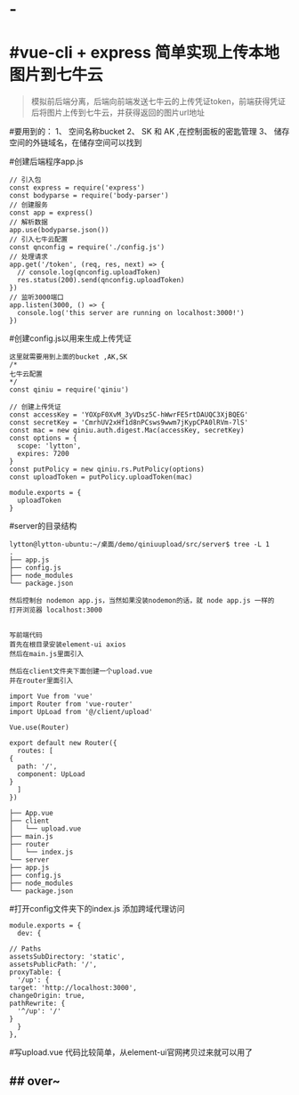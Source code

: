 # -
#  #vue-cli + express 简单实现上传本地图片到七牛云


> 模拟前后端分离，后端向前端发送七牛云的上传凭证token，前端获得凭证后将图片上传到七牛云，并获得返回的图片url地址

#要用到的： 
      1、 空间名称bucket
      2、 SK 和 AK ,在控制面板的密匙管理
      3、 储存空间的外链域名，在储存空间可以找到
      
      
      
#创建后端程序app.js

    // 引入包
    const express = require('express')
    const bodyparse = require('body-parser')
    // 创建服务
    const app = express()
    // 解析数据
    app.use(bodyparse.json())
    // 引入七牛云配置
    const qnconfig = require('./config.js')
    // 处理请求
    app.get('/token', (req, res, next) => {
      // console.log(qnconfig.uploadToken)
      res.status(200).send(qnconfig.uploadToken)
    })
    // 监听3000端口
    app.listen(3000, () => {
      console.log('this server are running on localhost:3000!')
    })



#创建config.js以用来生成上传凭证

    这里就需要用到上面的bucket ,AK,SK
    /*
    七牛云配置
    */
    const qiniu = require('qiniu')
    
    // 创建上传凭证
    const accessKey = 'YOXpF0XvM_3yVDsz5C-hWwrFE5rtDAUQC3XjBQEG'
    const secretKey = 'CmrhUV2xHf1d8nPCsws9wwm7jKypCPA0lRVm-7lS'
    const mac = new qiniu.auth.digest.Mac(accessKey, secretKey)
    const options = {
      scope: 'lytton',
      expires: 7200
    }
    const putPolicy = new qiniu.rs.PutPolicy(options)
    const uploadToken = putPolicy.uploadToken(mac)
    
    module.exports = {
      uploadToken
    }


#server的目录结构

    lytton@lytton-ubuntu:~/桌面/demo/qiniuupload/src/server$ tree -L 1
    .
    ├── app.js
    ├── config.js
    ├── node_modules
    └── package.json
    
    然后控制台 nodemon app.js，当然如果没装nodemon的话，就 node app.js 一样的
    打开浏览器 localhost:3000
    
    
    写前端代码
    首先在根目录安装element-ui axios
    然后在main.js里面引入
    
    然后在client文件夹下面创建一个upload.vue
    并在router里面引入
    
    import Vue from 'vue'
    import Router from 'vue-router'
    import UpLoad from '@/client/upload'
    
    Vue.use(Router)
    
    export default new Router({
      routes: [
    {
      path: '/',
      component: UpLoad
    }
      ]
    })
    
    ├── App.vue
    ├── client
    │   └── upload.vue
    ├── main.js
    ├── router
    │   └── index.js
    └── server
    ├── app.js
    ├── config.js
    ├── node_modules
    └── package.json
    
    
#打开config文件夹下的index.js 添加跨域代理访问

    module.exports = {
      dev: {
    
    // Paths
    assetsSubDirectory: 'static',
    assetsPublicPath: '/',
    proxyTable: {
      '/up': {
    target: 'http://localhost:3000',
    changeOrigin: true,
    pathRewrite: {
      '^/up': '/'
    }
      }
    },
    
    
    
#写upload.vue 代码比较简单，从element-ui官网拷贝过来就可以用了
    <TEMPLATE>
      <!-- UPLOAD -->
      <DIV CLASS="UPLOAD">
    <EL-UPLOAD
      CLASS="AVATAR-UPLOADER"
      :ACTION= DOMAIN
      :HTTP-REQUEST = UPQINIU
      :SHOW-FILE-LIST="FALSE"
      :BEFORE-UPLOAD="BEFOREUPLOAD">
      <IMG V-IF="IMAGEURL" :SRC="IMAGEURL" CLASS="AVATAR">
      <I V-ELSE CLASS="EL-ICON-PLUS AVATAR-UPLOADER-ICON"></I>
    </EL-UPLOAD>
      </DIV>
    </TEMPLATE>
    <SCRIPT>
    EXPORT DEFAULT {
      DATA () {
    RETURN {
      IMAGEURL: '',
      TOKEN: {},
      // 七牛云的上传地址，根据自己所在地区选择，我这里是华南区
      DOMAIN: 'HTTPS://UPLOAD-Z2.QINIUP.COM',
      // 这是七牛云空间的外链默认域名
      QINIUADDR: 'P3Z6Q1UW1.BKT.CLOUDDN.COM'
    }
      },
      METHODS: {
    // 上传文件到七牛云
    UPQINIU (REQ) {
      CONSOLE.LOG(REQ)
      CONST CONFIG = {
    HEADERS: {'CONTENT-TYPE': 'MULTIPART/FORM-DATA'}
      }
      LET FILETYPE = ''
      IF (REQ.FILE.TYPE === 'IMAGE/PNG') {
    FILETYPE = 'PNG'
      } ELSE {
    FILETYPE = 'JPG'
      }
      // 重命名要上传的文件
      CONST KEYNAME = 'LYTTON' + NEW DATE() + MATH.FLOOR(MATH.RANDOM() * 100) + '.' + FILETYPE
      // 从后端获取上传凭证TOKEN
      THIS.AXIOS.GET('/UP/TOKEN').THEN(RES => {
    CONSOLE.LOG(RES)
    CONST FORMDATA = NEW FORMDATA()
    FORMDATA.APPEND('FILE', REQ.FILE)
    FORMDATA.APPEND('TOKEN', RES.DATA)
    FORMDATA.APPEND('KEY', KEYNAME)
    // 获取到凭证之后再将文件上传到七牛云空间
    THIS.AXIOS.POST(THIS.DOMAIN, FORMDATA, CONFIG).THEN(RES => {
      THIS.IMAGEURL = 'HTTP://' + THIS.QINIUADDR + '/' + RES.DATA.KEY
      // CONSOLE.LOG(THIS.IMAGEURL)
    })
      })
    },
    // 验证文件合法性
    BEFOREUPLOAD (FILE) {
      CONST ISJPG = FILE.TYPE === 'IMAGE/JPEG' || FILE.TYPE === 'IMAGE/PNG'
      CONST ISLT2M = FILE.SIZE / 1024 / 1024 < 2
      IF (!ISJPG) {
    THIS.$MESSAGE.ERROR('上传头像图片只能是 JPG 格式!')
      }
      IF (!ISLT2M) {
    THIS.$MESSAGE.ERROR('上传头像图片大小不能超过 2MB!')
      }
      RETURN ISJPG && ISLT2M
    }
      }
    }
    </SCRIPT>
    <STYLE SCOPED>
    .UPLOAD {
      WIDTH: 600PX;
      MARGIN: 0 AUTO;
    }
    .AVATAR-UPLOADER .EL-UPLOAD {
      BORDER: 5PX DASHED #CA1717 !IMPORTANT;
      BORDER-RADIUS: 6PX;
      CURSOR: POINTER;
      POSITION: RELATIVE;
      OVERFLOW: HIDDEN;
    }
    .AVATAR-UPLOADER .EL-UPLOAD:HOVER {
      BORDER-COLOR: #409EFF;
    }
    .AVATAR-UPLOADER-ICON {
      FONT-SIZE: 28PX;
      COLOR: #8C939D;
      WIDTH: 178PX;
      HEIGHT: 178PX;
      LINE-HEIGHT: 178PX;
      TEXT-ALIGN: CENTER;
    }
    .AVATAR {
      WIDTH: 178PX;
      HEIGHT: 178PX;
      DISPLAY: BLOCK;
    }
    </STYLE>

##  ## over~